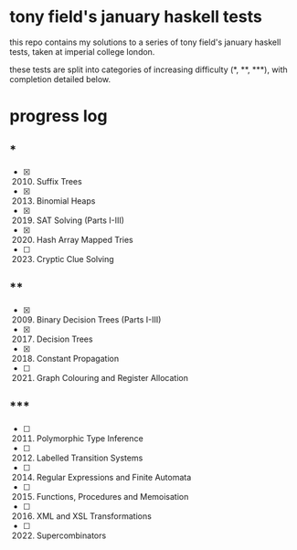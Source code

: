 # tony field's january haskell tests

this repo contains my solutions to a series of tony field's january haskell tests, taken at imperial college london.

these tests are split into categories of increasing difficulty (*, **, ***), with completion detailed below.

# progress log

## *

- [x] 2010. Suffix Trees 
- [x] 2013. Binomial Heaps
- [x] 2019. SAT Solving (Parts I-III)
- [x] 2020. Hash Array Mapped Tries
- [ ] 2023. Cryptic Clue Solving

## **

- [x] 2009. Binary Decision Trees (Parts I-III)
- [x] 2017. Decision Trees
- [x] 2018. Constant Propagation
- [ ] 2021. Graph Colouring and Register Allocation

## ***

- [ ] 2011. Polymorphic Type Inference
- [ ] 2012. Labelled Transition Systems
- [ ] 2014. Regular Expressions and Finite Automata
- [ ] 2015. Functions, Procedures and Memoisation
- [ ] 2016. XML and XSL Transformations
- [ ] 2022. Supercombinators

